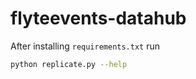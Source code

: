 # flyteevents-datahub

After installing `requirements.txt` run

```bash
python replicate.py --help
```
